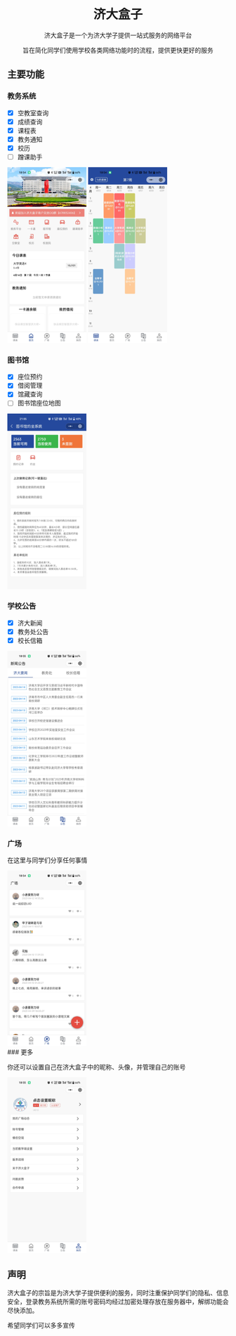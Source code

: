 <div align="center">
<h1>济大盒子 </h1>
济大盒子是一个为济大学子提供一站式服务的网络平台
<p>
旨在简化同学们使用学校各类网络功能时的流程，提供更快更好的服务
</div>

## 主要功能

### 教务系统

- [x] 空教室查询
- [x] 成绩查询
- [x] 课程表
- [x] 教务通知
- [x] 校历
- [ ] 蹭课助手

<div class="figure">
  <img src="img\首页.jpg" alt="首页" width="180" height="400" />
  <img src="img\课表.jpg" alt="课程表" width="180" height="400" />
</div>

### 图书馆

- [x] 座位预约
- [x] 借阅管理
- [x] 馆藏查询
- [ ] 图书馆座位地图

<div class="figure">
<img src="img\图书馆.jpg" alt="图书馆" width="180" height="400" />
</div>

### 学校公告

- [x] 济大新闻
- [x] 教务处公告
- [x] 校长信箱

<div class="figure">
<img src="img\公告.jpg" alt="学校公告" width="180" height="400" />
</div>

### 广场

在这里与同学们分享任何事情
<div class="figure">
<img src="img\广场.jpg" alt="广场" width="180" height="400"/>
</div>
### 更多

你还可以设置自己在济大盒子中的昵称、头像，并管理自己的账号
<div class="figure">
<img src="img\我的.jpg" alt="更多" width="180" height="400" />
</div>


## 声明

济大盒子的宗旨是为济大学子提供便利的服务，同时注重保护同学们的隐私、信息安全，登录教务系统所需的账号密码均经过加密处理存放在服务器中，解绑功能会尽快添加。

希望同学们可以多多宣传